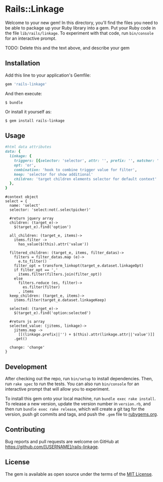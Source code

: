 # Rails::Linkage

Welcome to your new gem! In this directory, you'll find the files you need to be able to package up your Ruby library into a gem. Put your Ruby code in the file `lib/rails/linkage`. To experiment with that code, run `bin/console` for an interactive prompt.

TODO: Delete this and the text above, and describe your gem

## Installation

Add this line to your application's Gemfile:

```ruby
gem 'rails-linkage'
```

And then execute:

    $ bundle

Or install it yourself as:

    $ gem install rails-linkage

## Usage

```ruby
#html data attributes
data: {
  linkage: {
    triggers: [{selector: 'selector', attr: '', prefix: '', matcher: '', condition: 'selector to ignore trigger value'}, {...}],
    opt: 'or',
    combination: 'hook to combine trigger value for filter',
    keep: 'selector for show additional'
    children: 'target children elements selector for default context'
  },
}

```

```coffescript
#context object
select = {
  name: 'select'
  selector: 'select:not(.selectpicker)'

  #return jquery array
  children: (target_e)->
    $(target_e).find('option')

  all_children: (target_e, items)->
    items.filter ->
      has_value($(this).attr('value'))

  filtered_children: (target_e, items, filter_datas)->
    filters = filter_datas.map (e)->
      e.to_filter()
    filter_opt = transform_linkopt(target_e.dataset.linkageOpt)
    if filter_opt == ','
      items.filter(filters.join(filter_opt))
    else
      filters.reduce (es, filter)->
        es.filter(filter)
      , items
  keep_children: (target_e, items)->
    items.filter(target_e.dataset.linkageKeep)

  selected: (target_e)->
    $(target_e).find('option:selected')

  #return js array
  selected_value: (jitems, linkage)->
    jitems.map ->
      [[(linkage.prefix||'') + $(this).attr(linkage.attr||'value')]]
    .get()

  change: 'change'
}

```

## Development

After checking out the repo, run `bin/setup` to install dependencies. Then, run `rake spec` to run the tests. You can also run `bin/console` for an interactive prompt that will allow you to experiment.

To install this gem onto your local machine, run `bundle exec rake install`. To release a new version, update the version number in `version.rb`, and then run `bundle exec rake release`, which will create a git tag for the version, push git commits and tags, and push the `.gem` file to [rubygems.org](https://rubygems.org).

## Contributing

Bug reports and pull requests are welcome on GitHub at https://github.com/[USERNAME]/rails-linkage.

## License

The gem is available as open source under the terms of the [MIT License](https://opensource.org/licenses/MIT).
